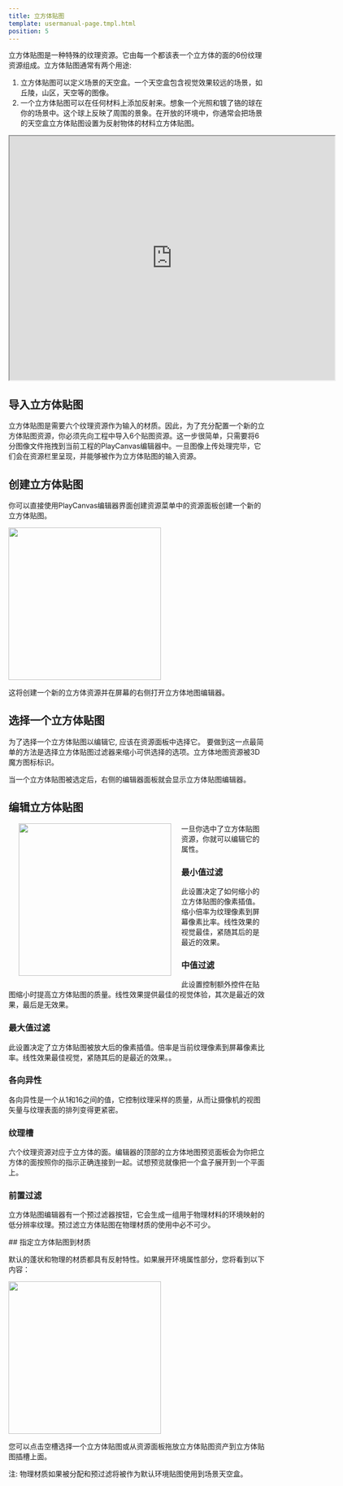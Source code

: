```yaml
---
title: 立方体贴图
template: usermanual-page.tmpl.html
position: 5
---
```


立方体贴图是一种特殊的纹理资源。它由每一个都该表一个立方体的面的6份纹理资源组成。立方体贴图通常有两个用途:

1. 立方体贴图可以定义场景的天空盒。一个天空盒包含视觉效果较远的场景，如丘陵，山区，天空等的图像。
2. 一个立方体贴图可以在任何材料上添加反射来。想象一个光照和镀了铬的球在你的场景中。这个球上反映了周围的景象。在开放的环境中，你通常会把场景的天空盒立方体贴图设置为反射物体的材料立方体贴图。

<iframe width="640" height="480" src="http://playcanv.as/b/xp7v1oFB" allowfullscreen></iframe>

## 导入立方体贴图

立方体贴图是需要六个纹理资源作为输入的材质。因此，为了充分配置一个新的立方体贴图资源，你必须先向工程中导入6个贴图资源。这一步很简单，只需要将6分图像文件拖拽到当前工程的PlayCanvas编辑器中。一旦图像上传处理完毕，它们会在资源栏里呈现，并能够被作为立方体贴图的输入资源。

## 创建立方体贴图

你可以直接使用PlayCanvas编辑器界面创建资源菜单中的资源面板创建一个新的立方体贴图。

<img src="/images/user-manual/create-asset-menu.jpg" style="width: 300px" />

这将创建一个新的立方体资源并在屏幕的右侧打开立方体地图编辑器。

## 选择一个立方体贴图

为了选择一个立方体贴图以编辑它, 应该在资源面板中选择它。 要做到这一点最简单的方法是选择立方体贴图过滤器来缩小可供选择的选项。立方体地图资源被3D魔方图标标识。

当一个立方体贴图被选定后，右侧的编辑器面板就会显示立方体贴图编辑器。

## 编辑立方体贴图

<img src="/images/user-manual/cubemap-inspector.jpg" style="width: 300px; float: left; padding: 20px; padding-top: 0px;" />

一旦你选中了立方体贴图资源，你就可以编辑它的属性。

### 最小值过滤
此设置决定了如何缩小的立方体贴图的像素插值。缩小倍率为纹理像素到屏幕像素比率。线性效果的视觉最佳，紧随其后的是最近的效果。

### 中值过滤
此设置控制额外控件在贴图缩小时提高立方体贴图的质量。线性效果提供最佳的视觉体验，其次是最近的效果，最后是无效果。

### 最大值过滤
此设置决定了立方体贴图被放大后的像素插值。倍率是当前纹理像素到屏幕像素比率。线性效果最佳视觉，紧随其后的是最近的效果。。

### 各向异性
各向异性是一个从1和16之间的值，它控制纹理采样的质量，从而让摄像机的视图矢量与纹理表面的排列变得更紧密。

### 纹理槽
六个纹理资源对应于立方体的面。编辑器的顶部的立方体地图预览面板会为你把立方体的面按照你的指示正确连接到一起。试想预览就像把一个盒子展开到一个平面上。

### 前置过滤

立方体贴图编辑器有一个预过滤器按钮，它会生成一组用于物理材料的环境映射的低分辨率纹理。预过滤立方体贴图在物理材质的使用中必不可少。

## 指定立方体贴图到材质

默认的蓬状和物理的材质都具有反射特性。如果展开环境属性部分，您将看到以下内容：

<img src="/images/user-manual/material-environment.jpg" style="width: 300px;"/>

您可以点击空槽选择一个立方体贴图或从资源面板拖放立方体贴图资产到立方体贴图插槽上面。

注: 物理材质如果被分配和预过滤将被作为默认环境贴图使用到场景天空盒。

